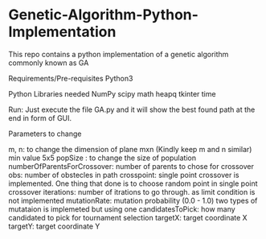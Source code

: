# Genetic-Algorithm-Python-Implementation
This repo contains a python implementation of a genetic algorithm commonly known as GA

Requirements/Pre-requisites
Python3

Python Libraries needed
NumPy
scipy
math
heapq
tkinter
time


Run:
Just execute the file GA.py and it will show the best found path at the end in form of GUI.

Parameters to change 

m, n: to change the dimension of plane mxn (Kindly keep m and n similar) min value 5x5
popSize : to change the size of population
numberOfParentsForCrossover: number of parents to chose for crossover
obs: number of obstecles in path
crosspoint: single point crossover is implemented. One thing that done is to choose random point in single point crossover
iterations: number of itrations to go through. as limit condition is not implemented
mutationRate: mutation probability (0.0 - 1.0) two types of mutataion is implemeted but using one
candidatesToPick: how many candidated to pick for tournament selection
targetX: target coordinate X
targetY: target coordinate Y
